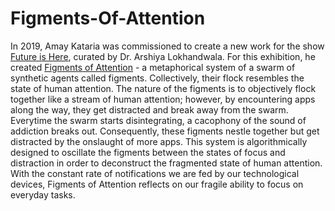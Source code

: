 # Figments-Of-Attention
In 2019, Amay Kataria was commissioned to create a new work for the show [Future is Here](http://futureishere.in/), curated by Dr. Arshiya Lokhandwala. For this exhibition, he created [Figments of Attention](https://amaykataria.com/#/FigmentsOfAttention) - a metaphorical system of a swarm of synthetic agents called figments. Collectively, their flock resembles the state of human attention. The nature of the figments is to objectively flock together like a stream of human attention; however, by encountering apps along the way, they get distracted and break away from the swarm. Everytime the swarm starts disintegrating, a cacophony of the sound of addiction breaks out. Consequently, these figments nestle together but get distracted by the onslaught of more apps. This system is algorithmically designed to oscillate the figments between the states of focus and distraction in order to deconstruct the fragmented state of human attention. With the constant rate of notifications we are fed by our technological devices, Figments of Attention reflects on our fragile ability to focus on everyday tasks. 

